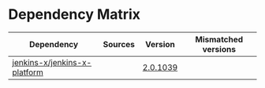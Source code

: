 # Dependency Matrix

Dependency | Sources | Version | Mismatched versions
---------- | ------- | ------- | -------------------
[jenkins-x/jenkins-x-platform](https://github.com/jenkins-x/jenkins-x-platform.git) |  | [2.0.1039](https://github.com/jenkins-x/jenkins-x-platform/releases/tag/v2.0.1039) | 
